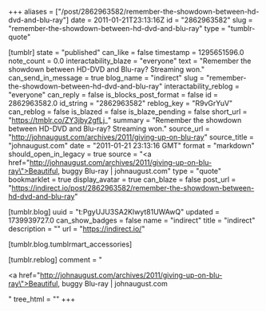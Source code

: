 +++
aliases = ["/post/2862963582/remember-the-showdown-between-hd-dvd-and-blu-ray"]
date = 2011-01-21T23:13:16Z
id = "2862963582"
slug = "remember-the-showdown-between-hd-dvd-and-blu-ray"
type = "tumblr-quote"

[tumblr]
state = "published"
can_like = false
timestamp = 1295651596.0
note_count = 0.0
interactability_blaze = "everyone"
text = "Remember the showdown between HD-DVD and Blu-ray? Streaming won."
can_send_in_message = true
blog_name = "indirect"
slug = "remember-the-showdown-between-hd-dvd-and-blu-ray"
interactability_reblog = "everyone"
can_reply = false
is_blocks_post_format = false
id = 2862963582.0
id_string = "2862963582"
reblog_key = "R9vGrYuV"
can_reblog = false
is_blazed = false
is_blaze_pending = false
short_url = "https://tmblr.co/ZY3jby2gfLj_"
summary = "Remember the showdown between HD-DVD and Blu-ray? Streaming won."
source_url = "http://johnaugust.com/archives/2011/giving-up-on-blu-ray"
source_title = "johnaugust.com"
date = "2011-01-21 23:13:16 GMT"
format = "markdown"
should_open_in_legacy = true
source = "<a href=\"http://johnaugust.com/archives/2011/giving-up-on-blu-ray\">Beautiful, buggy Blu-ray | johnaugust.com</a>"
type = "quote"
bookmarklet = true
display_avatar = true
can_blaze = false
post_url = "https://indirect.io/post/2862963582/remember-the-showdown-between-hd-dvd-and-blu-ray"

[tumblr.blog]
uuid = "t:PgyUJU3SA2Klwyt81UWAwQ"
updated = 1739939727.0
can_show_badges = false
name = "indirect"
title = "indirect"
description = ""
url = "https://indirect.io/"

[tumblr.blog.tumblrmart_accessories]

[tumblr.reblog]
comment = "<p><a href=\"http://johnaugust.com/archives/2011/giving-up-on-blu-ray\">Beautiful, buggy Blu-ray | johnaugust.com</a></p>"
tree_html = ""
+++
